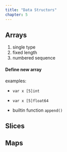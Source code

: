 ```yaml
---
title: "Data Structors"
chapter: 5
---
```


## Arrays

1. single type
2. fixed length
3. numbered sequence

#### Define new array

examples: 
- `var x [5]int`
- `var x [5]float64`




- builtin function `append()`

## Slices

## Maps

